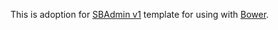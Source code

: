 This is adoption for [SBAdmin v1](https://github.com/IronSummitMedia/startbootstrap/tree/master/templates/sb-admin) template for using with [Bower](http://bower.io).